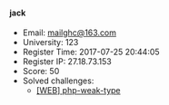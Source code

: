 #### jack  

* Email: mailghc@163.com  
* University: 123  
* Register Time: 2017-07-25 20:44:05  
* Register IP: 27.18.73.153  
* Score: 50  
* Solved challenges: 
  * [[WEB] php-weak-type](https://github.com/SniperOJ/Challenges/blob/master/web/php-weak-type.json)  
